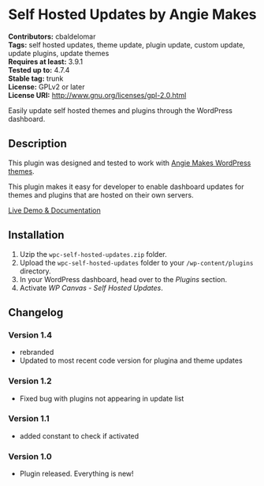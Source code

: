 # Self Hosted Updates by Angie Makes #

**Contributors:** cbaldelomar  
**Tags:** self hosted updates, theme update, plugin update, custom update, update plugins, update themes  
**Requires at least:** 3.9.1  
**Tested up to:** 4.7.4  
**Stable tag:** trunk  
**License:** GPLv2 or later  
**License URI:** http://www.gnu.org/licenses/gpl-2.0.html  

Easily update self hosted themes and plugins through the WordPress dashboard.

## Description ##

This plugin was designed and tested to work with [Angie Makes WordPress themes](http://angiemakes.com/feminine-wordpress-blog-themes-women/).

This plugin makes it easy for developer to enable dashboard updates for themes and plugins that are hosted on their own servers.

[Live Demo & Documentation](http://hallie.angiemakes.com/)

## Installation ##

1. Uzip the `wpc-self-hosted-updates.zip` folder.
2. Upload the `wpc-self-hosted-updates` folder to your `/wp-content/plugins` directory.
3. In your WordPress dashboard, head over to the *Plugins* section.
4. Activate *WP Canvas - Self Hosted Updates*.

## Changelog ##

### Version 1.4

* rebranded
* Updated to most recent code version for plugina and theme updates

### Version 1.2

* Fixed bug with plugins not appearing in update list

### Version 1.1

* added constant to check if activated

### Version 1.0

* Plugin released.  Everything is new!
